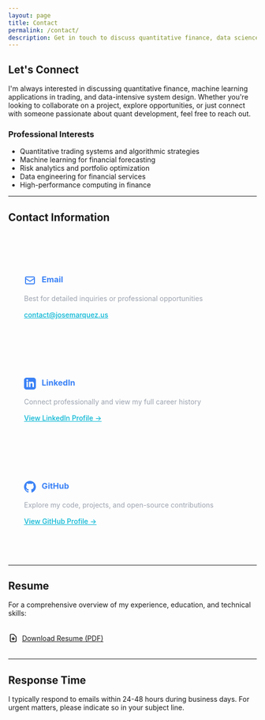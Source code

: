 ```yaml
---
layout: page
title: Contact
permalink: /contact/
description: Get in touch to discuss quantitative finance, data science, or potential collaboration opportunities.
---
```


## Let's Connect

I'm always interested in discussing quantitative finance, machine learning applications in trading, and data-intensive system design. Whether you're looking to collaborate on a project, explore opportunities, or just connect with someone passionate about quant development, feel free to reach out.

### Professional Interests

- Quantitative trading systems and algorithmic strategies
- Machine learning for financial forecasting
- Risk analytics and portfolio optimization
- Data engineering for financial services
- High-performance computing in finance

---

## Contact Information

<div class="contact-grid" style="display: grid; gap: 2rem; margin: 3rem 0;">
  <div class="contact-card card">
    <h3 style="color: #3b82f6; margin-bottom: 1rem;">
      <svg xmlns="http://www.w3.org/2000/svg" style="width: 1.5rem; height: 1.5rem; display: inline; vertical-align: middle; margin-right: 0.5rem;" fill="none" viewBox="0 0 24 24" stroke="currentColor">
        <path stroke-linecap="round" stroke-linejoin="round" stroke-width="2" d="M3 8l7.89 5.26a2 2 0 002.22 0L21 8M5 19h14a2 2 0 002-2V7a2 2 0 00-2-2H5a2 2 0 00-2 2v10a2 2 0 002 2z" />
      </svg>
      Email
    </h3>
    <p style="color: #9ca3af; margin-bottom: 1rem;">Best for detailed inquiries or professional opportunities</p>
    <a href="mailto:contact@josemarquez.us" style="color: #06b6d4; font-weight: 500;">contact@josemarquez.us</a>
  </div>

  <div class="contact-card card">
    <h3 style="color: #3b82f6; margin-bottom: 1rem;">
      <svg xmlns="http://www.w3.org/2000/svg" style="width: 1.5rem; height: 1.5rem; display: inline; vertical-align: middle; margin-right: 0.5rem;" fill="currentColor" viewBox="0 0 24 24">
        <path d="M19 0h-14c-2.761 0-5 2.239-5 5v14c0 2.761 2.239 5 5 5h14c2.762 0 5-2.239 5-5v-14c0-2.761-2.238-5-5-5zm-11 19h-3v-11h3v11zm-1.5-12.268c-.966 0-1.75-.79-1.75-1.764s.784-1.764 1.75-1.764 1.75.79 1.75 1.764-.783 1.764-1.75 1.764zm13.5 12.268h-3v-5.604c0-3.368-4-3.113-4 0v5.604h-3v-11h3v1.765c1.396-2.586 7-2.777 7 2.476v6.759z"/>
      </svg>
      LinkedIn
    </h3>
    <p style="color: #9ca3af; margin-bottom: 1rem;">Connect professionally and view my full career history</p>
    <a href="https://www.linkedin.com/in/jose-márquez-jaramillo-b5920535/" target="_blank" rel="noopener noreferrer" style="color: #06b6d4; font-weight: 500;">View LinkedIn Profile →</a>
  </div>

  <div class="contact-card card">
    <h3 style="color: #3b82f6; margin-bottom: 1rem;">
      <svg xmlns="http://www.w3.org/2000/svg" style="width: 1.5rem; height: 1.5rem; display: inline; vertical-align: middle; margin-right: 0.5rem;" fill="currentColor" viewBox="0 0 24 24">
        <path d="M12 0c-6.626 0-12 5.373-12 12 0 5.302 3.438 9.8 8.207 11.387.599.111.793-.261.793-.577v-2.234c-3.338.726-4.033-1.416-4.033-1.416-.546-1.387-1.333-1.756-1.333-1.756-1.089-.745.083-.729.083-.729 1.205.084 1.839 1.237 1.839 1.237 1.07 1.834 2.807 1.304 3.492.997.107-.775.418-1.305.762-1.604-2.665-.305-5.467-1.334-5.467-5.931 0-1.311.469-2.381 1.236-3.221-.124-.303-.535-1.524.117-3.176 0 0 1.008-.322 3.301 1.23.957-.266 1.983-.399 3.003-.404 1.02.005 2.047.138 3.006.404 2.291-1.552 3.297-1.23 3.297-1.23.653 1.653.242 2.874.118 3.176.77.84 1.235 1.911 1.235 3.221 0 4.609-2.807 5.624-5.479 5.921.43.372.823 1.102.823 2.222v3.293c0 .319.192.694.801.576 4.765-1.589 8.199-6.086 8.199-11.386 0-6.627-5.373-12-12-12z"/>
      </svg>
      GitHub
    </h3>
    <p style="color: #9ca3af; margin-bottom: 1rem;">Explore my code, projects, and open-source contributions</p>
    <a href="https://github.com/josemarquezjaramillo" target="_blank" rel="noopener noreferrer" style="color: #06b6d4; font-weight: 500;">View GitHub Profile →</a>
  </div>
</div>

---

## Resume

For a comprehensive overview of my experience, education, and technical skills:

<div style="margin: 2rem 0;">
  <a href="{{ '/assets/resume.pdf' | relative_url }}" class="btn btn--primary" style="display: inline-flex; align-items: center; gap: 0.5rem;" target="_blank">
    <svg xmlns="http://www.w3.org/2000/svg" style="width: 1.25rem; height: 1.25rem;" fill="none" viewBox="0 0 24 24" stroke="currentColor">
      <path stroke-linecap="round" stroke-linejoin="round" stroke-width="2" d="M12 10v6m0 0l-3-3m3 3l3-3m2 8H7a2 2 0 01-2-2V5a2 2 0 012-2h5.586a1 1 0 01.707.293l5.414 5.414a1 1 0 01.293.707V19a2 2 0 01-2 2z" />
    </svg>
    Download Resume (PDF)
  </a>
</div>

---

## Response Time

I typically respond to emails within 24-48 hours during business days. For urgent matters, please indicate so in your subject line.

<style>
.contact-grid {
  display: grid;
  gap: 2rem;
  margin: 3rem 0;
}

@media (min-width: 768px) {
  .contact-grid {
    grid-template-columns: repeat(auto-fit, minmax(300px, 1fr));
  }
}

.contact-card {
  padding: 2rem;
  transition: transform 0.2s, box-shadow 0.2s;
}

.contact-card:hover {
  transform: translateY(-4px);
  box-shadow: 0 10px 25px rgba(59, 130, 246, 0.3);
}
</style>
